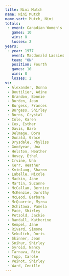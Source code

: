 ```yaml
---
title: Nini Mutch
name: Nini Mutch
name-sort: Mutch, Nini
totals:
 - event: Canadian Women's
   games: 10
   wins: 8
   losses: 2
years:
 - year: 1977
   event: Macdonald Lassies
   team: "ON"
   position: Fourth
   games: 10
   wins: 8
   losses: 2
vs:
 - Alexander, Donna
 - Boutilier, Adine
 - Brandon, Bonnie
 - Burden, Jean
 - Burgess, Frances
 - Burgess, Shirley
 - Burns, Crystal
 - Cole, Karen
 - Cox, Esther
 - Davis, Barb
 - Delmage, Dora
 - Donald, Grace
 - Drysdale, Phyliss
 - Goodyear, Una
 - Helston, Heather
 - Hovey, Ethel
 - Irvine, Una
 - Kerr, Heather
 - Kvinlaug, Sharon
 - Labelle, Nicole
 - Mackin, Jane
 - Martin, Suzanne
 - McCallan, Bernice
 - McKenzie, Dorothy
 - McLeod, Barbara
 - McQuarrie, Myrna
 - Ochitawa, Pamela
 - Pace, Shirley
 - Petzold, Jackie
 - Randall, Katherine
 - Rempel, Jane
 - Rivard, Simone
 - Sekulich, Doris
 - Skinner, Jean
 - Snihur, Shirley
 - Syroid, Nancy
 - Tarnava, Rita
 - Topp, Carole
 - Veinot, Shirley
 - Ward, Cecille
---
```

